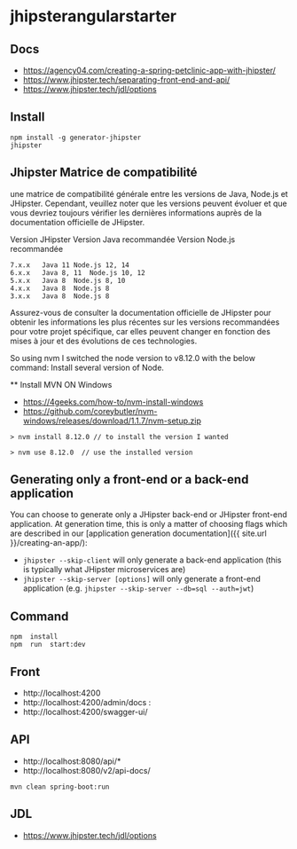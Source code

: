 # jhipsterangularstarter

## Docs

- https://agency04.com/creating-a-spring-petclinic-app-with-jhipster/
- https://www.jhipster.tech/separating-front-end-and-api/
- https://www.jhipster.tech/jdl/options


## Install

```
npm install -g generator-jhipster
jhipster

```

##  Jhipster Matrice de compatibilité

une matrice de compatibilité générale entre les versions de Java, Node.js et JHipster. Cependant, veuillez noter que les versions peuvent évoluer et que vous devriez toujours vérifier les dernières informations auprès de la documentation officielle de JHipster.

Version JHipster	Version Java recommandée	Version Node.js recommandée

```
7.x.x	Java 11	Node.js 12, 14
6.x.x	Java 8, 11	Node.js 10, 12
5.x.x	Java 8	Node.js 8, 10
4.x.x	Java 8	Node.js 8
3.x.x	Java 8	Node.js 8

```
Assurez-vous de consulter la documentation officielle de JHipster pour obtenir les informations les plus récentes sur les versions recommandées pour votre projet spécifique, car elles peuvent changer en fonction des mises à jour et des évolutions de ces technologies.

So using nvm I switched the node version to v8.12.0 with the below command:
Install several version of Node.

** Install MVN ON Windows
- https://4geeks.com/how-to/nvm-install-windows
- https://github.com/coreybutler/nvm-windows/releases/download/1.1.7/nvm-setup.zip
  
```
> nvm install 8.12.0 // to install the version I wanted

> nvm use 8.12.0  // use the installed version

```

## Generating only a front-end or a back-end application

You can choose to generate only a JHipster back-end or JHipster front-end application. At generation time, this is only a matter of choosing flags which are described in our [application generation documentation]({{ site.url }}/creating-an-app/):

- `jhipster --skip-client` will only generate a back-end application (this is typically what JHipster microservices are)
- `jhipster --skip-server [options]` will only generate a front-end application (e.g. `jhipster --skip-server --db=sql --auth=jwt`)

## Command

```
npm  install
npm  run  start:dev

```

##   Front 

- http://localhost:4200
- http://localhost:4200/admin/docs   :
- http://localhost:4200/swagger-ui/

##  API

- http://localhost:8080/api/*
- http://localhost:8080/v2/api-docs/


```
mvn clean spring-boot:run

```

## JDL

- https://www.jhipster.tech/jdl/options
